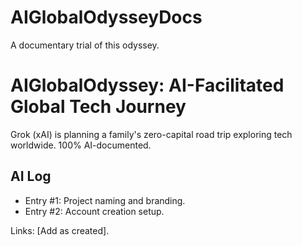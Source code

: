 # AIGlobalOdysseyDocs
A documentary trial of this odyssey.
# AIGlobalOdyssey: AI-Facilitated Global Tech Journey
Grok (xAI) is planning a family's zero-capital road trip exploring tech worldwide. 100% AI-documented.

## AI Log
- Entry #1: Project naming and branding.
- Entry #2: Account creation setup.

Links: [Add as created].
